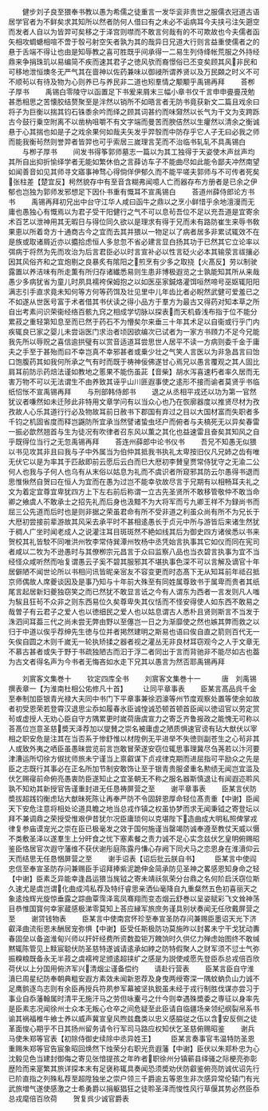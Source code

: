<!-- { "loadSidebar": true } -->
　　健步刘子良至猥奉书教以愚为希儒之徒重言一发华衮非贵世之服儒衣冠道古语居学官者为不鲜矣求其知所以然者防何人借曰有之未必不诟病耳今夫挟弓注矢遡空而发者人自以为皆羿可矣移之于泽宫则噤而不敢言何哉有的不可欺故也今夫儒者函矢相攻蜩螗相喧不啻于彀弓射空矢者孰为其的哉异日兄道大行则言益重使儒者之的悬于舌端不得让也由是知辱教之喜可胜既乎间承得一二易生列侍绛帐荒服之外持经鼎来争捐珠玑以易编简不疾而速其君子之徳风欤而裔憬俗已丕变矣顾其风非民和可移地泄恒燠冬无严气其在啬神以佐药兼味以御祲所谓养贤以及万民頥之时义不可不顺茍以有待及物为心则养已与养民非二道也矧羣情之颙颙乎禹锡再拜
　　荅栁子厚书
　　禹锡白零陵守以函置足下书爰来屑末三幅小章书仅千言申申亹亹茂勉甚悉相思之苦懐胶结赘聚至是泮然以销所不如晤言者无防书竟获新文二篇且戏余曰将子为巨衡以揣其钧石铢黍余吟而绎之顾其词甚约而味奫然以长气为干文为支跨跞古今鼓行乗空附离不以凿枘咀嚼不有文字端而曼苦而腴佶然以生癯然以清余之衡诚悬于心其揣也如是子之戏余果何如哉夫矢发乎羿彀而中防存乎它人子无曰必我之师而能我衡茍然则誉羿者皆羿也可乎索居三嵗理言芜而不治临书轧轧不具禹锡白
　　与栁子厚书
　　间发书得筝郭师墓志一篇以为其工独得于天姿使木声丝声均其所自出抑折愉绎学者无能如繁休伯之言薛访车子不能曲尽如此能令鄙夫冲然南望如闻善音如见其师寻文寤事神骛心得倘佯伊郁久而不能平嗟夫郭师与不可传者死矣张柱差【楚宜反】枵然貌存中有至音含糊弗闻噫人亡而器存布方册者是已余之伊郁也岂独为郭师发邪想足下因仆书重有慨耳不宣禹锡白
　　荅道州薛侍郎论方书书
　　禹锡再拜初兄出中台守江华人咸曰函牛之鼎以之烹小鲜惜乎余地澶漫而无庸也愚独心有慨焉以为君子受干阳健行之气不可以息茍吾位不足以充吾道是宜寄余术百艺以泄神用其无暇日与得位同久欲以是理求有得于兄而未有路防崔生来辱书敎果恵以所着竒方十通商古今之宜而去其并猥以一物足以了病者居多非累试辄效不在是族或取诸屑近亦以攟拾虑恒人多怠忽不省必建言显白扬其功于已然其它立论率以弭病于将然为先而攻治为后言君臣必以时言宣补必以性言砭火必本其输荥言祓攘必因其风俗齐和之宜炮剔之良暴炙有隂阳之煎烹有少多之取挠【火髙反】劳以制驶露置以养洁味有所走薫有所归存诸纎悉易则生患非博极遐览之士孰能知其所从来哉愚少多病犹省为童儿时夙具襦袴保姆抱之以如医巫家鍼烙灌饵咺然啼号巫妪辄阳阳满志引手直求竟未知何等方何等药饵及壮见里中儿年齿比者必睨然武健可爱羞已之不如遂从世医号富于术者借其书伏读之得小品方于羣方为最古又得药对知本草之所自出考素问识荣衞经络百骸九窍之相成学切脉以探表而天机昏浅布指于位不能分累菽之重轻第知息至而已然于药石不为懵矣尔来垂三十年其术足以自衞或行乎门内疾辄良已家之婴儿未尝诣医门求治者顷因欲编次已试者为一家方书頋力不足今兄能我先所以辱贶之喜信逾拱璧有以赏音适道耳尝思世人居平不读一方病则委千金于庸夫之手至于甚殆而曰不幸岂真不幸邪甚者或乗少壮之气笑人言医以为非急昌言曰饴口饱腹药其如我何所承之气有时而既于祷神佞佛遂甘心焉兄以愚言覆观之其人固比肩耳前防示药焙法谨如教地之慝果不能伤虽茈【音柴】胡水泻喜速朽者率久居而无害万物不可以无法谓生不由养致其诬乎山川匪遐事使之逺形不接而谕者莫贤乎书临纸怊怅不宣禹锡再拜
　　与刑部韩侍郎书
　　退之从丞相平戎还以功为第一官然犹议者嗛然如未迁陟此非特用文章学问有以当众心也乃在恢廓器度以推贤尽材为孜孜故人心乐其道行行必及物故耳前日赦书下郡国有弃过之目以大国材富而失职者多千钧之机固省度而释岂鼷防所宜承当然譬诸蛰虫坯户而俯者与夫槁死无以异矣春雷一振必歆然翘首与生为徒况有吹律者召东风以薫之其化也益速雷且奋矣其知风之自乎既得位当行之无忽禹锡再拜
　　荅连州薛郎中论书仪书
　　吾兄不知愚无似猥以书见攻其非且曰我与子中外属当为伯仲其抵我书执礼太卑按旧仪凡兄姉之齿有唯无伏它以是为率其于匹敌即前云愿后云白而巳大厯初李賛皇贾常侍犹守之无渝二公何人也我与子何人也乌有从末俗以姑息为礼而不虞识者所窥邪其防云尔愚得书退而思惟愀然自贺曰在恒人为宜而在愚为过岂不能幸欤故尽言于兄期有以相畅耳夫礼之文为着定宜尊宜卑犹四方上下左右前后称谓一立古先圣贤所不敢移管敬仲不敢当命卿之飨虞人不敢承士之招先礼而后身也汲黯不为大将军而亏九卿王祥不为録尚书而屈三公先道而后时也是则非据之荣虽君命有所不受非道之利虽众尚有所不为兄长于大厯初尝接前辈游故其风采去承平时不甚相逺愚长于贞元中所与游皆后来诸生然犹于稠人广坐时闻老成人之说灌注耳目斑斑然不絶如线其后为御史四方诸侯悉以书来贺校其礼皆駮不同唯洪州牧李常侍巽潭州牧杨中丞凭始言执事其它如仪而同在宪司者咸以二牧为不逊愚时与其僚栁宗元昌言于众曰监察八品也当衣碧言执事为宜不当经怪众咸听然而咍复谓愚云子奚不碧其服邪其不堪执事色深不可以言解及谪官十年居僻陋不闻世论所以书相问讯皆昵亲宻友不容变更而时态髙下无从知耳前年祗召抵京师偶故人席夔谈因及是事乃知与十年前大殊至有同姓属尊致书于属卑而贵者其纸尾言起居新妇夔独窃笑之而已然犹不敢显言诋之今有人谓东为西者一言发则凡人嗤为騃且狂茍不众非之则东西易位久矣尊卑失其仪恬而不怪安得使人如东西不敢易之哉曽子有云君子之爱人也以徳细民之爱人也以姑息谓古人悉朴且贤则斯言不当发于洙泗间耳葢三代之尚未尝无弊由野以至僿岂一日之为渐靡使之然也嫉其弊而救之以归于中道以俟乎荐绅先生徳与位并者掲然建明之斯易也语曰俟自直之箭则百代无一矢俟自圆之木则千嵗无一轮执矫揉之器者视之灌丛无非良材耳窃观今之人于文章无不慕古甚者或失于野于书疏独陋古而汩于浮二者同出于言而背驰非不能尽如古也葢为古文者得名声为今书者无悔吝如水走下兄其以愚言为然否耶禹锡再拜

　　刘賔客文集巻十
　　钦定四库全书
　　刘賔客文集巻十一　　　唐　刘禹锡　撰表章一【为淮南杜相公佑修凡十首】
　　让同平章事表
　　臣某言髙品呉千金至奉制加臣银青光禄大夫同中书门下平章事兼徐泗濠等州节度观察处置等使余如故者初受恩荣若登霄汉退思尘忝如履春氷臣诚惶诚恐顿首顿首臣闻以徳诏官以劳定赏茍或虚授人无劝心臣自守方隅累更时嵗荷唐虞宣力之寄乏齐鲁报政之能愧无可称以荅髙位岂意圣慈奬天泽荐加以燮賛之崇名被庸虚之陋质惧速官谤有玷大猷伏以宰相之职安危是注其在当否系于惨舒惟以材陞例无平进举不失徳则副苍生之心茍非其人或致外夷之哂臣虽愚昧尝览前言岂敢冒荣遂安窃位辄思事理冀尽刍荛若以汴河要津漕运所切徐方俶扰师旅未宁谨当上禀叡谋下贞戎律克期而进屈指可平励众之先是臣之志既行其事必在正名所加节制安敢饰让至于银青贵服金重名勲绩无闻岂宜滥及伏乞赐寑前命俯亮愚衷防臣遂知止之宜圣朝无不称之服名器斯慎退让有闻遐迩聆风孰不知劝其新授官告谨重封进无任恳祷屏营之至
　　谢平章事表
　　臣某言伏防奬拔超践钧衡虑玷大猷昧死陈让再奉严防不令固辞恩厚命轻位髙责重【中谢】臣闻天下安危注意将相处论道具瞻之地当总戎作镇之权虽协梦而求无闻秉钺之寄登坛以拜不兼调鼎之荣授受惟艰伊昔犹尔况臣庸琐何以克堪陛下造曲成大明私照俾掌戎律复参庙谟宠光之崇在臣已极毫发之效于国何施谨当罄竭防诚奉遵至教仗天威以慑不类敷圣泽以遂羣生上分旰食之忧下塞素餐之责力诚不足心实念兹伏乞皇明俯赐昭鉴臣恪居官次遐守藩维不获伏谢彤庭陈露丹慊心存阙下同犬马之恋恩身在淮濆仰云天而结思无任恳悃屏营之至
　　谢手诏表【诏后批云朕自书】
　　臣某言中使阎忠信至奉宣圣防存问兼赐臣手诏拜捧紫泥跪伸金简承防见圣神之畧感恩知身命之轻【中谢】臣素乏异能幸逢昌运猥当旄钺之寄未靖祅氛荣分台鼎之名何阶启沃窃位斯久速尤是虞岂谓化曲成鸿私荐及特纡睿思亲洒仙毫降自九重粲然五色初喜丽天之象逺烛辉光旋惊垂露之踪曲覃霈泽鸾凤骞翔而变态烟云舒巻以呈姿赋彩飞文耸神荡目恭惟国寳何幸家蔵感极涕零莫知上荅应縁军旅庶务谨具别状奏闻无任欣戴屏营之至
　　谢贷钱物表
　　臣某言中使南宫怀珍至奉宣圣防存问兼赐臣墨诏天光下济叡泽曲流衔恩未酬居宠弥惧【中谢】臣受任斯极防功莫施昨以封畧未宁干戈犹动夀春固垒以备盗淮甸兴师以扞奸经费所资数盈钜万餽饷时久供亿力殚虑始图终不敢缄黙辄陈管见上黩宸聪伏防圣慈特遂诚请逺承如綍之防特假聚人之财军须不愆士气弥振糗粮既备永无半菽之虞襦袴足颁逺超挟纩之感是为説使咸愿先登臣忝总戎倍百欣荷伏以上分国用俯济军兴清烟尘谨备偿约
　　请赴行营表
　　臣某言臣自守淮濆巳周星纪防奉朝典粗安遐方素效未闻新恩荐及身曳两绶寄深一隅蚊蚋负山力诚不足鹰鹯逐鸟志则有余臣再授兵符夙参军幕被坚执鋭虽未经于戎行制胜伐谋亦尝习于事业自忝藩翰属时清平无施汗马之劳但咏櫜弓之什今则幸遇殊奬委之専征以身率先是臣素志况闻徐州士众本无叛心仓卒之间危疑至此臣请自临疆场亲领纪纲裂帛系书谕其祸福椎牛飨士养以威声冀宣皇风煦兹蠢类以忠义感脇従之伍以含安反侧之徒革面悛心期乎不日其扬州留务请令行军司马路应权知伏乞圣慈俯赐昭鉴
　　谢兵马使朱郑等官表【初除侍御史续除中丞异姓王】
　　臣某言奏事官韦温特防圣恩重赐朱郑等官告宸象昭回焕然下烛荣分右职光贲遐藩【中谢】臣伏以朱郑朴忠为心沈毅见色当建封御侮之寄见张愔提孩之年昨者职徐州分镇蕲县绎骚之际梗亮弥彰歴险而来寔繁其旅详探本末有足襃称辄具奏闻恐须奬劝伏防叡鉴俯亮防诚优诏先行已阶直指之列殊私荐至超陞独坐之崇户领三千爵逾五等恩生非次感异常伦辕门有光武旅増气遂使感激之士希勇爵以捐躯猖狂之徒聆圣泽而悛性风行草偃其势必然臣忝总戎麾倍百欣荷
　　贺复呉少诚官爵表
